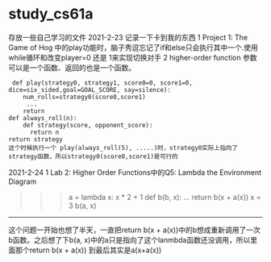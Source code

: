 # study_cs61a
存放一些自己学习的文件
2021-2-23
  记录一下卡到我的东西
  1 Project 1: The Game of Hog 中的play功能时，脑子秀逗忘记了if和else只会执行其中一个.使用while循环和改变player=0 还是 1来实现切换对手
  2 higher-order function 参数可以是一个函数、返回的也是一个函数。
     
     def play(strategy0, strategy1, score0=0, score1=0, dice=six_sided,goal=GOAL_SCORE, say=silence):
        num_rolls=strategy0(score0,score1)
         ...
        return 
    def always_roll(n):
        def strategy(score, opponent_score):
          return n
    return strategy
    这个时候执行一个 play(always_roll(5), .....)时，strategy0实际上指向了strategy函数，所以strategy0(score0,score1)是可行的
2021-2-24
  1 Lab 2: Higher Order Functions中的Q5: Lambda the Environment Diagram
  >>> a = lambda x: x * 2 + 1
  >>> def b(b, x):
  ...     return b(x + a(x))
  >>> x = 3
  >>> b(a, x)
  ______
  这个问题一开始也想了半天，一直把return b(x + a(x))中的b想成重新调用了一次b函数。之后想了下b(a, x)中的a只是指向了这个lanmbda函数还没调用，所以里面那个return b(x + a(x))
  到最后其实是a(x+a(x))
